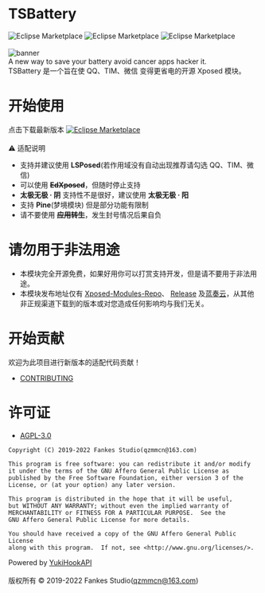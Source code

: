 # TSBattery

![Eclipse Marketplace](https://img.shields.io/badge/build-pending-dbab09)
![Eclipse Marketplace](https://img.shields.io/badge/license-AGPL3.0-blue)
![Eclipse Marketplace](https://img.shields.io/badge/version-v3.1-green)
<br/><br/>
![banner](https://github.com/fankes/TSBattery/blob/master/banner.png)<br/>
A new way to save your battery avoid cancer apps hacker it.<br/>
TSBattery 是一个旨在使 QQ、TIM、微信 变得更省电的开源 Xposed 模块。

# 开始使用

点击下载最新版本
<a href='https://github.com/fankes/TSBattery/releases'>![Eclipse Marketplace](https://img.shields.io/badge/download-v3.1-green)</a>
<br/><br/>
⚠️ 适配说明<br/>

- 支持并建议使用 <b>LSPosed</b>(若作用域没有自动出现推荐请勾选 QQ、TIM、微信)
- 可以使用 <b>~~EdXposed~~</b>，但随时停止支持
- <b>太极无极 · 阴</b> 支持性不是很好，建议使用 <b>太极无极 · 阳</b>
- 支持 <b>Pine</b>(梦境模块) 但是部分功能有限制
- 请不要使用 <b>~~应用转生~~</b>，发生封号情况后果自负

# 请勿用于非法用途

- 本模块完全开源免费，如果好用你可以打赏支持开发，但是请不要用于非法用途。
- 本模块发布地址仅有 [Xposed-Modules-Repo](https://github.com/Xposed-Modules-Repo/com.fankes.tsbattery/releases)、
  [Release](https://github.com/fankes/TSBattery/releases) 及[蓝奏云](https://fankes.lanzouy.com/b02zfz3sj)，从其他非正规渠道下载到的版本或对您造成任何影响均与我们无关。

# 开始贡献

欢迎为此项目进行新版本的适配代码贡献！<br/>

- [CONTRIBUTING](https://github.com/fankes/TSBattery/blob/master/CONTRIBUTING.md)

# 许可证

- [AGPL-3.0](https://www.gnu.org/licenses/agpl-3.0.html)

```
Copyright (C) 2019-2022 Fankes Studio(qzmmcn@163.com)

This program is free software: you can redistribute it and/or modify
it under the terms of the GNU Affero General Public License as
published by the Free Software Foundation, either version 3 of the
License, or (at your option) any later version.

This program is distributed in the hope that it will be useful,
but WITHOUT ANY WARRANTY; without even the implied warranty of
MERCHANTABILITY or FITNESS FOR A PARTICULAR PURPOSE.  See the
GNU Affero General Public License for more details.

You should have received a copy of the GNU Affero General Public License
along with this program.  If not, see <http://www.gnu.org/licenses/>.
```

Powered by [YukiHookAPI](https://github.com/fankes/YukiHookAPI)<br/><br/>
版权所有 © 2019-2022 Fankes Studio(qzmmcn@163.com)
